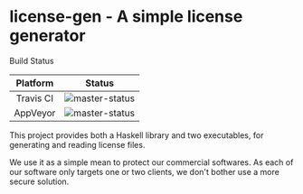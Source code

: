 # license-gen - A simple license generator

Build Status

|Platform|Status|
|:-:|:-:|
|Travis CI|![master-status](https://travis-ci.org/zelinf/license-gen.svg?branch=master)|
|AppVeyor|![master-status](https://ci.appveyor.com/api/projects/status/github/zelinf/license-gen)|

This project provides both a Haskell library and two executables, for
generating and reading license files.

We use it as a simple mean to protect our commercial softwares.
As each of our software only targets one or two clients, we don't bother use
a more secure solution.
